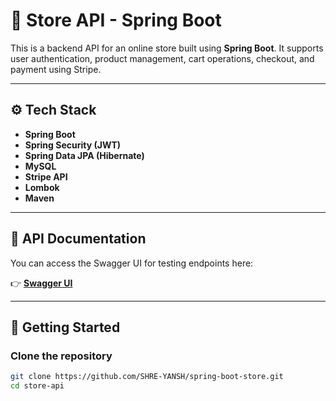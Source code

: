 # 🛒 Store API - Spring Boot

This is a backend API for an online store built using **Spring Boot**. It supports user authentication, product management, cart operations, checkout, and payment using Stripe.

---

## ⚙️ Tech Stack

- **Spring Boot**
- **Spring Security (JWT)**
- **Spring Data JPA (Hibernate)**
- **MySQL**
- **Stripe API**
- **Lombok**
- **Maven**

---

## 📄 API Documentation

You can access the Swagger UI for testing endpoints here:

👉 [**Swagger UI**](https://spring-boot-store.up.railway.app/swagger-ui/index.html) 

---

## 🚀 Getting Started

### Clone the repository
```bash
git clone https://github.com/SHRE-YANSH/spring-boot-store.git
cd store-api
